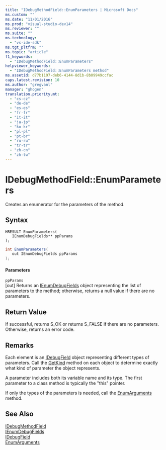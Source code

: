 ```yaml
---
title: "IDebugMethodField::EnumParameters | Microsoft Docs"
ms.custom: ""
ms.date: "11/01/2016"
ms.prod: "visual-studio-dev14"
ms.reviewer: ""
ms.suite: ""
ms.technology: 
  - "vs-ide-sdk"
ms.tgt_pltfrm: ""
ms.topic: "article"
f1_keywords: 
  - "IDebugMethodField::EnumParameters"
helpviewer_keywords: 
  - "IDebugMethodField::EnumParameters method"
ms.assetid: d77b1197-deb6-4144-8d1b-8b09949ccfac
caps.latest.revision: 10
ms.author: "gregvanl"
manager: "ghogen"
translation.priority.mt: 
  - "cs-cz"
  - "de-de"
  - "es-es"
  - "fr-fr"
  - "it-it"
  - "ja-jp"
  - "ko-kr"
  - "pl-pl"
  - "pt-br"
  - "ru-ru"
  - "tr-tr"
  - "zh-cn"
  - "zh-tw"
---
```

# IDebugMethodField::EnumParameters
Creates an enumerator for the parameters of the method.  
  
## Syntax  
  
```cpp#  
HRESULT EnumParameters(   
   IEnumDebugFields** ppParams  
);  
```  
  
```c#  
int EnumParameters(  
   out IEnumDebugFields ppParams  
);  
```  
  
#### Parameters  
 `ppParams`  
 [out] Returns an [IEnumDebugFields](../../../extensibility/debugger/reference/ienumdebugfields.md) object representing the list of parameters to the method; otherwise, returns a null value if there are no parameters.  
  
## Return Value  
 If successful, returns S_OK or returns S_FALSE if there are no parameters. Otherwise, returns an error code.  
  
## Remarks  
 Each element is an [IDebugField](../../../extensibility/debugger/reference/idebugfield.md) object representing different types of parameters. Call the [GetKind](../../../extensibility/debugger/reference/idebugfield-getkind.md) method on each object to determine exactly what kind of parameter the object represents.  
  
 A parameter includes both its variable name and its type. The first parameter to a class method is typically the "this" pointer.  
  
 If only the types of the parameters is needed, call the [EnumArguments](../../../extensibility/debugger/reference/idebugmethodfield-enumarguments.md) method.  
  
## See Also  
 [IDebugMethodField](../../../extensibility/debugger/reference/idebugmethodfield.md)   
 [IEnumDebugFields](../../../extensibility/debugger/reference/ienumdebugfields.md)   
 [IDebugField](../../../extensibility/debugger/reference/idebugfield.md)   
 [EnumArguments](../../../extensibility/debugger/reference/idebugmethodfield-enumarguments.md)